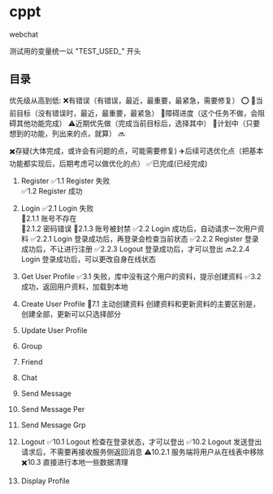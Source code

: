 # cppt
webchat


测试用的变量统一以 "TEST_USED_" 开头
## 目录
优先级从高到低:
❌有错误（有错误，最近，最重要，最紧急，需要修复）
⭕
🎯当前目标（没有错误时，最近，最重要，最紧急）
🚧障碍进度（这个任务不做，会阻碍其他功能完成） 
⚠️近期优先做（完成当前目标后，选择其中）
📝计划中（只要想到的功能，列出来的点，就算）
🔜

✖️存疑(大体完成，或许会有问题的点，可能需要修复)
✈️后续可选优化点（把基本功能都实现后，后期考虑可以做优化的点）
✅已完成(已经完成)

1. Register
    ✅1.1 Register 失败   
    ✅1.2 Register 成功   
2. Login
    ✅2.1 Login 失败   
        📝2.1.1 账号不存在   
        📝2.1.2 密码错误
        📝2.1.3 账号被封禁
    ✅2.2 Login 成功后，自动请求一次用户资料
        ✅2.2.1 Login 登录成功后，再登录会检查当前状态
        ✅2.2.2 Register 登录成功后，不让进行注册
        ✅2.2.3 Logout 登录成功后，才可以登出
        🔜2.2.4 Login 登录成功后，可以更改自身在线状态
3. Get User Profile
    ✅3.1 失败，库中没有这个用户的资料，提示创建资料
    ✅3.2 成功，返回用户资料，加载到本地
7. Create User Profile
    🎯7.1 主动创建资料  创建资料和更新资料的主要区别是，创建全部，更新可以只选择部分
9. Update User Profile
5. Group
6. Friend
3. Chat
41. Send Message
42. Send Message Per
43. Send Message Grp
10. Logout
    ✅10.1 Logout 检查在登录状态，才可以登出
    ✅10.2 Logout 发送登出请求后，不需要再接收服务侧返回消息
        ⚠️10.2.1 服务端将用户从在线表中移除
    ✖️10.3 直接进行本地一些数据清理

11. Display Profile